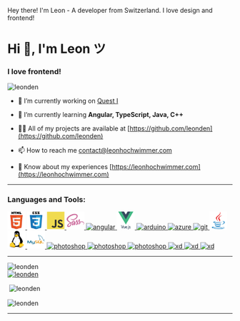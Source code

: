 Hey there!
I'm Leon - A developer from Switzerland.
I love design and frontend!

<h1>Hi 👋, I'm Leon ツ</h1>
<h3>I love frontend!</h3>

<p align="left"> <img src="https://komarev.com/ghpvc/?username=leonden&label=Profile%20views&color=0e75b6&style=flat" alt="leonden" /> </p>

- 🔭 I’m currently working on [Quest I](https://github.com/leonden/Quest)

- 🌱 I’m currently learning **Angular, TypeScript, Java, C++**

- 👨‍💻 All of my projects are available at [https://github.com/leonden](https://github.com/leonden)

- 📫 How to reach me contact@leonhochwimmer.com

- 📄 Know about my experiences [https://leonhochwimmer.com](https://leonhochwimmer.com)

---

<h3 align="left">Languages and Tools:</h3>
<p align="left"> <a href="https://www.w3.org/html/" target="_blank" rel="noreferrer"> <img src="https://raw.githubusercontent.com/devicons/devicon/master/icons/html5/html5-original-wordmark.svg" alt="html5" width="40" height="40"/> </a> <a href="https://www.w3schools.com/css/" target="_blank" rel="noreferrer"> <img src="https://raw.githubusercontent.com/devicons/devicon/master/icons/css3/css3-original-wordmark.svg" alt="css3" width="40" height="40"/> </a> <a href="https://developer.mozilla.org/en-US/docs/Web/JavaScript" target="_blank" rel="noreferrer"> <img src="https://raw.githubusercontent.com/devicons/devicon/master/icons/javascript/javascript-original.svg" alt="javascript" width="40" height="40"/> </a> <a href="https://sass-lang.com" target="_blank" rel="noreferrer"> <img src="https://raw.githubusercontent.com/devicons/devicon/master/icons/sass/sass-original.svg" alt="sass" width="40" height="40"/> </a> <a href="https://angular.io" target="_blank" rel="noreferrer"> <img src="https://angular.io/assets/images/logos/angular/angular.svg" alt="angular" width="40" height="40"/> </a> <a href="https://vuejs.org/" target="_blank" rel="noreferrer"> <img src="https://raw.githubusercontent.com/devicons/devicon/master/icons/vuejs/vuejs-original-wordmark.svg" alt="vuejs" width="40" height="40"/> </a> <a href="https://www.arduino.cc/" target="_blank" rel="noreferrer"> <img src="https://cdn.worldvectorlogo.com/logos/arduino-1.svg" alt="arduino" width="40" height="40"/> </a> <a href="https://azure.microsoft.com/en-in/" target="_blank" rel="noreferrer"> <img src="https://swimburger.net/media/ppnn3pcl/azure.png" alt="azure" width="40" height="40"/> </a> <a href="https://git-scm.com/" target="_blank" rel="noreferrer"> <img src="https://www.vectorlogo.zone/logos/git-scm/git-scm-icon.svg" alt="git" width="40" height="40"/> </a> <a href="https://www.java.com" target="_blank" rel="noreferrer"> <img src="https://raw.githubusercontent.com/devicons/devicon/master/icons/java/java-original.svg" alt="java" width="40" height="40"/> </a> <a href="https://www.linux.org/" target="_blank" rel="noreferrer"> <img src="https://raw.githubusercontent.com/devicons/devicon/master/icons/linux/linux-original.svg" alt="linux" width="40" height="40"/> </a> <a href="https://www.mysql.com/" target="_blank" rel="noreferrer"> <img src="https://raw.githubusercontent.com/devicons/devicon/master/icons/mysql/mysql-original-wordmark.svg" alt="mysql" width="40" height="40"/> </a> <a href="https://www.photoshop.com/en" target="_blank" rel="noreferrer"> <img src="https://upload.wikimedia.org/wikipedia/commons/thumb/a/af/Adobe_Photoshop_CC_icon.svg/1200px-Adobe_Photoshop_CC_icon.svg.png" alt="photoshop" width="40" height="40"/> </a> <a href="https://www.lightroom.com/en" target="_blank" rel="noreferrer"> <img src="https://upload.wikimedia.org/wikipedia/commons/thumb/b/b6/Adobe_Photoshop_Lightroom_CC_logo.svg/1200px-Adobe_Photoshop_Lightroom_CC_logo.svg.png" alt="photoshop" width="40" height="40"/> </a> <a href="https://www.adobe.com/en" target="_blank" rel="noreferrer"> <img src="https://upload.wikimedia.org/wikipedia/commons/thumb/4/40/Adobe_Premiere_Pro_CC_icon.svg/2101px-Adobe_Premiere_Pro_CC_icon.svg.png" alt="photoshop" width="40" height="40"/> </a> <a href="https://www.adobe.com/products/xd.html" target="_blank" rel="noreferrer"> <img src="https://upload.wikimedia.org/wikipedia/commons/thumb/c/c2/Adobe_XD_CC_icon.svg/1200px-Adobe_XD_CC_icon.svg.png" alt="xd" width="40" height="40"/> </a> <a href="https://affinity.serif.com/de/photo/" target="_blank" rel="noreferrer"> <img src="https://upload.wikimedia.org/wikipedia/commons/thumb/f/f1/Affinity-photo-icon.png/800px-Affinity-photo-icon.png" alt="xd" width="40" height="40"/> <a href="https://affinity.serif.com/de/designer/" target="_blank" rel="noreferrer"> <img src="https://upload.wikimedia.org/wikipedia/commons/f/fe/Affinity-Designer.png" alt="xd" width="40" height="40"/> </a>

</p>

---

<p><img align="left" src="https://github-readme-stats.vercel.app/api/top-langs?username=leonden&show_icons=true&locale=en&layout=compact" alt="leonden" width="500px" /></p>

<p align="left"> <a href="https://github.com/ryo-ma/github-profile-trophy"><img src="https://github-profile-trophy.vercel.app/?username=leonden" alt="leonden" width="500px" /></a> </p>

<p>&nbsp;<img align="center" src="https://github-readme-stats.vercel.app/api?username=leonden&show_icons=true&locale=en" alt="leonden" width="500px" /></p>

<p><img align="center" src="https://github-readme-streak-stats.herokuapp.com/?user=leonden&" alt="leonden" width="500px" /></p>

---
